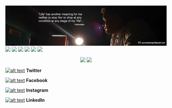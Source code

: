 ![alt text](https://github.com/Purvanshsingh/Purvanshsingh/blob/master/Artboard%2034.jpg)
![](https://img.shields.io/badge/Python-Advance-success) ![](https://img.shields.io/badge/Machine%20Learning-Begineer-blue) ![](https://img.shields.io/badge/Scikit--learn-Begineer-blue) ![](https://img.shields.io/badge/DataStructure-Intermediate-yellow) ![](https://img.shields.io/badge/C%2B%2B-Intermediate-yellow) ![](https://img.shields.io/badge/C-Intermediate-yellow) 



<p align="center">
  <a href="https://www.linkedin.com/in/purvansh-singh-2ba971147/"><img src=https://img.shields.io/badge/linkedin-%230077B5.svg?&style=for-the-badge&logo=linkedin&logoColor=white></a> <a href="https://www.instagram.com/singhpurvansh/"><img src=https://img.shields.io/badge/instagram-%23E4405F.svg?&style=for-the-badge&logo=instagram&logoColor=white></a>
<!-- Please don't remove this: Grab your social icons from https://github.com/carlsednaoui/gitsocial -->
<!-- display the social media buttons in your README -->
	
[![alt text][1.1]][1]   **Twitter**

[![alt text][2.1]][2]   **Facebook**

[![alt text][3.1]][3]   **Instagram**

[![alt text][4.1]][4]   **LinkedIn**


<!-- links to social media icons -->

[1.1]: https://i.imgur.com/kuH8mcP.png 

[2.1]: https://i.imgur.com/klASuIl.png 

[3.1]: https://i.imgur.com/5pJX7ys.png 

[4.1]: https://i.imgur.com/VcXtps9.png 

[5.1]: https://i.imgur.com/gtf0sR4.png 

[6.1]: https://i.imgur.com/aAEq7Xh.png 

[7.1]: https://i.imgur.com/hAJIQc3.png?1 

<!-- links to your social media accounts -->

[1]: https://twitter.com/
[2]: https://www.facebook.com/purvansh.singh.5
[3]: https://www.instagram.com/singhpurvansh/
[4]: https://www.linkedin.com/in/purvansh-singh-2ba971147/


	
</p>

<!--
**Purvanshsingh/Purvanshsingh** is a ✨ _special_ ✨ repository because its `README.md` (this file) appears on your GitHub profile.
	<a href="https://twitter.com/TerryTangYuan"><img src="https://img.shields.io/twitter/follow/TerryTangYuan?label=Twitter&style=social" alt="Twitter"></a>
# Connect with me



Here are some ideas to get you started:

- 🔭 I’m currently working on ...
- 🌱 I’m currently learning ...
- 👯 I’m looking to collaborate on ...
- 🤔 I’m looking for help with ...
- 💬 Ask me about ...
- 📫 How to reach me: ...
- 😄 Pronouns: ...
- ⚡ Fun fact: ...
-->
